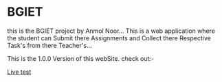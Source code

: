 # BGIET 
this is the BGIET project by Anmol Noor...
This is a web application where the student can Submit there Assignments and Collect there Respective Task's from there Teacher's...

This is the 1.0.0 Version of this webSite.
check out:-

[Live test](https://bgiet.onrender.com)
